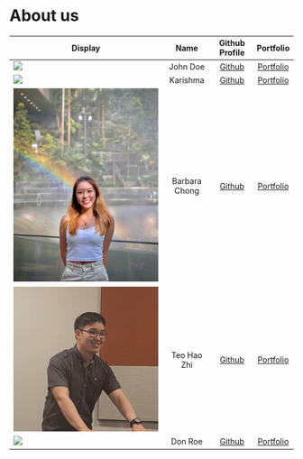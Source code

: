 # About us

| Display                                             |     Name      |             Github Profile              |             Portfolio             |
|-----------------------------------------------------|:-------------:|:---------------------------------------:|:---------------------------------:|
| ![](https://via.placeholder.com/100.png?text=Photo) |   John Doe    |      [Github](https://github.com/)      | [Portfolio](docs/team/johndoe.md) |
| ![](team/Karishma.png)                              | Karishma      | [Github](https://github.com/karishma-t) | [Portfolio](docs/team/karishma.md)|
| ![](team/Barbara_image.JPG)                         | Barbara Chong | [Github](https://github.com/barbaracwx) |   [Portfolio](team/Barbara.md)    |
| ![](team/HaoZhi.png)                                | Teo Hao Zhi   | [Github](https://github.com/TeoHaoZhi)  | [Portfolio](docs/team/HaoZhi.md)  |
| ![](https://via.placeholder.com/100.png?text=Photo) |    Don Roe    |      [Github](https://github.com/)      | [Portfolio](docs/team/johndoe.md) |


